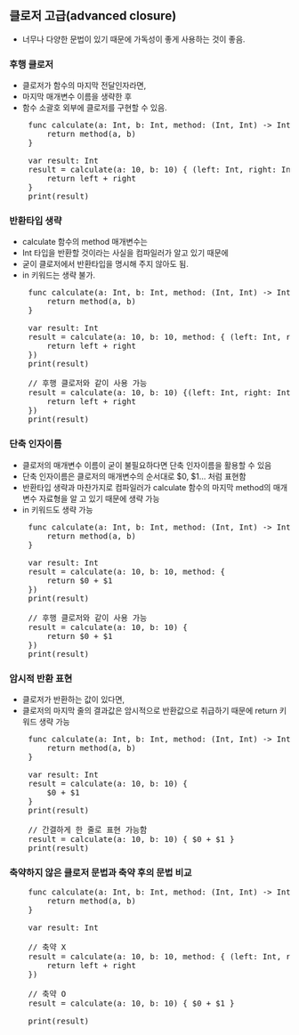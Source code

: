 ## 클로저 고급(advanced closure)
* 너무나 다양한 문법이 있기 때문에 가독성이 좋게 사용하는 것이 좋음.

### 후행 클로저
* 클로저가 함수의 마지막 전달인자라면,
* 마지막 매개변수 이름을 생략한 후
* 함수 소괄호 외부에 클로저를 구현할 수 있음.
<pre>
	func calculate(a: Int, b: Int, method: (Int, Int) -> Int) -> Int {
		return method(a, b)
	}
	
	var result: Int
	result = calculate(a: 10, b: 10) { (left: Int, right: Int) -> Int in 
		return left + right
	}
	print(result)
</pre>

### 반환타입 생략
* calculate 함수의 method 매개변수는
* Int 타입을 반환할 것이라는 사실을 컴파일러가 알고 있기 때문에
* 굳이 클로저에서 반환타입을 명시해 주지 않아도 됨.
* in 키워드는 생략 불가.
<pre>
	func calculate(a: Int, b: Int, method: (Int, Int) -> Int) -> Int {
		return method(a, b)
	}
	
	var result: Int
	result = calculate(a: 10, b: 10, method: { (left: Int, right: Int) in
		return left + right
	}) 
	print(result)

	// 후행 클로저와 같이 사용 가능
	result = calculate(a: 10, b: 10) {(left: Int, right: Int) in 
		return left + right
	})
	print(result)
</pre>

### 단축 인자이름
* 클로저의 매개변수 이름이 굳이 불필요하다면 단축 인자이름을 활용할 수 있음
* 단축 인자이름은 클로저의 매개변수의 순서대로 $0, $1… 처럼 표현함
* 반환타입 생략과 마찬가지로 컴파일러가 calculate 함수의 마지막 method의 매개변수 자료형을 알 고 있기 때문에 생략 가능
* in 키워드도 생략 가능
<pre>
	func calculate(a: Int, b: Int, method: (Int, Int) -> Int) -> Int {
		return method(a, b)
	}
	
	var result: Int
	result = calculate(a: 10, b: 10, method: { 
		return $0 + $1
	}) 
	print(result)

	// 후행 클로저와 같이 사용 가능
	result = calculate(a: 10, b: 10) {
		return $0 + $1
	})
	print(result)
</pre>

### 암시적 반환 표현
* 클로저가 반환하는 값이 있다면,
* 클로저의 마지막 줄의 결과값은 암시적으로 반환값으로 취급하기 때문에 return 키워드 생략 가능
<pre>
	func calculate(a: Int, b: Int, method: (Int, Int) -> Int) -> Int {
		return method(a, b)
	}
	
	var result: Int
	result = calculate(a: 10, b: 10) {
		$0 + $1
	}
	print(result)

	// 간결하게 한 줄로 표현 가능함
	result = calculate(a: 10, b: 10) { $0 + $1 }
	print(result)
</pre>

### 축약하지 않은 클로저 문법과 축약 후의 문법 비교
<pre>
	func calculate(a: Int, b: Int, method: (Int, Int) -> Int) -> Int {
		return method(a, b)
	}
	
	var result: Int
	
	// 축약 X
	result = calculate(a: 10, b: 10, method: { (left: Int, right: Int) -> Int in 
		return left + right
	})
	
	// 축약 O
	result = calculate(a: 10, b: 10) { $0 + $1 }
	
	print(result)
</pre>

